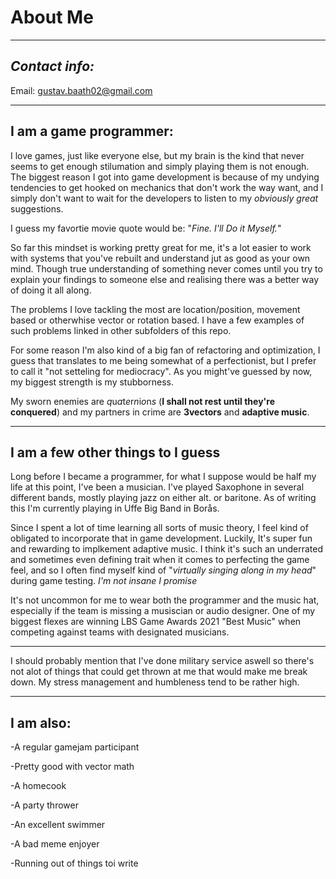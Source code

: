 # About Me
---
## *Contact info:*

Email: gustav.baath02@gmail.com

---

## I am a game programmer:

I love games, just like everyone else, but my brain is the kind that never seems to get enough stilumation and simply playing them is not enough.
The biggest reason I got into game development is because of my undying tendencies to get hooked on mechanics that don't work the way want,
and I simply don't want to wait for the developers to listen to my *obviously great* suggestions.

I guess my favortie movie quote would be:
"*Fine. I'll Do it Myself.*"


So far this mindset is working pretty great for me, it's a lot easier to work with systems that you've rebuilt and understand jut as good as your own mind.
Though true understanding of something never comes until you try to explain your findings to someone else and realising there was a better way of doing it all along.

The problems I love tackling the most are location/position, movement based or otherwhise vector or rotation based. I have a few examples of such problems linked in other subfolders of this repo.

For some reason I'm also kind of a big fan of refactoring and optimization, I guess that translates to me being somewhat of a perfectionist, but I prefer to call it "not setteling for mediocracy".
As you might've guessed by now, my biggest strength is my stubborness.



My sworn enemies are *q*u*a*t*e*r*n*i*o*n*s* (**I shall not rest until they're conquered**) and my partners in crime are **3vectors** and **adaptive music**.


---

## I am a few other things to I guess

Long before I became a programmer, for what I suppose would be half my life at this point, I've been a musician.
I've played Saxophone in several different bands, mostly playing jazz on either alt. or baritone. As of writing this I'm currently playing in Uffe Big Band in Borås.

Since I spent a lot of time learning all sorts of music theory, I feel kind of obligated to incorporate that in game development.
Luckily, It's super fun and rewarding to implkement adaptive music. 
I think it's such an underrated and sometimes even defining trait when it comes to perfecting the game feel, and so I often find myself kind of "*virtually singing along in my head*" during game testing.
*I'm not insane I promise*

It's not uncommon for me to wear both the programmer and the music hat, especially if the team is missing a musiscian or audio designer.
One of my biggest flexes are winning LBS Game Awards 2021 "Best Music" when competing against teams with designated musicians.

----

I should probably mention that I've done military service aswell so there's not alot of things that could get thrown at me that would make me break down.
My stress management and humbleness tend to be rather high.

----

## I am also:

-A regular gamejam participant

-Pretty good with vector math

-A homecook

-A party thrower

-An excellent swimmer

-A bad meme enjoyer

-Running out of things toi write
